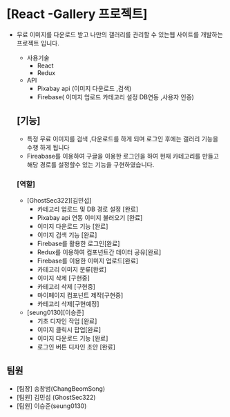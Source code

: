 # [React -Gallery 프로젝트]

- 무료 이미지를 다운로드 받고 나만의 갤러리를 관리할 수 있는웹 사이트를 개발하는 프로젝트 입니다.

  - 사용기술
    - React
    - Redux
  - API
    - Pixabay api (이미지 다운로드 ,검색)
    - Firebase( 이미지 업로드 카테고리 설정 DB연동 ,사용자 인증)

  ## [기능]

  - 특정 무료 이미지를 검색 ,다운로드를 하게 되며 로그인 후에는 갤러리 기능을 수행 하게 됩니다
  - Fireabase를 이용하여 구글을 이용한 로그인을 하여 현재 카테고리를 만들고 해당 경로를 설정할수 있는 기능을 구현하였습니다.

  ### [역할]

  - [GhostSec322][김민섭]
    - 카테고리 업로드 및 DB 경로 설정 [완료]
    - Pixabay api 연동 이미지 불러오기 [완료]
    - 이미지 다운로드 기능 [완료]
    - 이미지 검색 기능 [완료]
    - Firebase를 활용한 로그인[완료]
    - Redux를 이용하여 컴포넌트간 데이터 공유[완료]
    - Firebase를 이용한 이미지 업로드[완료]
    - 카테고리 이미지 분류[완료]
    - 이미지 삭제 [구현중]
    - 카테고리 삭제 [구현중]
    - 마이페이지 컴포넌트 제작[구현중]
    - 카테고리 삭제[구현예정]
  - [seung0130][이승준]
    - 기초 디자인 작업 [완료]
    - 이미지 클릭시 팝업[완료]
    - 이미지 다운로드 기능 [완료]
    - 로그인 버튼 디자인 초안 [완료]

## 팀원

- [팀장] 송창범(ChangBeomSong)
- [팀원] 김민섭 (GhostSec322)
- [팀원] 이승준(seung0130)
